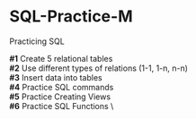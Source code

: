 # SQL-Practice-M
Practicing SQL

<b>#1</b> Create 5 relational tables \
<b>#2</b> Use different types of relations (1-1, 1-n, n-n) \
<b>#3</b> Insert data into tables \
<b>#4</b> Practice SQL commands \
<b>#5</b> Practice Creating Views \
<b>#6</b> Practice SQL Functions \
